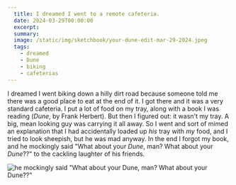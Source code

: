 ```yaml
---
  title: I dreamed I went to a remote cafeteria.
  date: 2024-03-29T00:00:00
  excerpt: 
  summary: 
  image: /static/img/sketchbook/your-dune-edit-mar-29-2024.jpeg
  tags:
    - dreamed
    - Dune
    - biking
    - cafeterias
---
```


I dreamed I went biking down a hilly dirt road because someone told me there was a good place to eat at the end of it. I got there and it was a very standard cafeteria.
I put a lot of food on my tray, along with a book I was reading (_Dune_, by Frank Herbert). But then I figured out: it wasn't my tray. A big, mean looking guy was carrying it all away. So I went and sort of mimed an explanation that I had accidentally loaded up _his_ tray with _my_ food, and I tried to look sheepish, but he was mad anyway. In the end I forgot my book, and he mockingly said "What about your _Dune_, man? What about your _Dune_??" to the cackling laughter of his friends.


![he mockingly said "What about your _Dune_, man? What about your _Dune_??"](/static/img/sketchbook/your-dune-edit-mar-29-2024.jpeg)